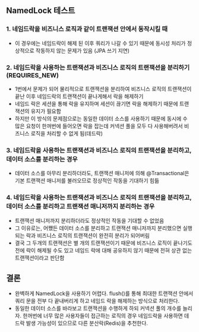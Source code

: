 ## NamedLock 테스트

### 1. 네임드락을 비즈니스 로직과 같이 트랜잭션 안에서 동작시킬 때

- 이 경우에는 네임드락이 해제 된 이후 쿼리가 나갈 수 있기 때문에 동시성 처리가 정상적으로 작동하지 않는 문제가 있음 (JPA 쓰기 지연)

### 2. 네임드락을 사용하는 트랜잭션과 비즈니스 로직의 트랜잭션을 분리하기(REQUIRES_NEW)

- 1번에서 문제가 되어 물리적으로 트랜잭션을 분리하여 비즈니스 로직의 트랜잭션이 끝난 이후 네임드락의 트랜잭션이 끝나게해서 락을 해제하기
- 네임드 락은 세션을 통해 락을 유지하며 세션이 끊기면 락을 해제하기 때문에 트랜잭션의 유지가 필요함
- 하지만 이 방식의 문제점으로는 동일한 데이터 소스를 사용하기 때문에 동시에 수 많은 요청이 한꺼번에 들어오면 락을 잡는데 커넥션 풀을 모두 다 사용해버려서 비즈니스 로직을 처리할 수 없게 됨(데드락)

### 3. 네임드락을 사용하는 트랜잭션과 비즈니스 로직의 트랜잭션을 분리하고, 데이터 소스를 분리하는 경우

- 데이터 소스를 아무리 분리하더라도, 트랜잭션 매니저에 의해 @Transactional은 기본 트랜잭션 매니저를 불러오므로 정상적인 작동을 기대하기 힘듦

### 4. 네임드락을 사용하는 트랜잭션과 비즈니스 로직의 트랜잭션을 분리하고, 데이터 소스를 분리하고 트랜잭션 매니저까지 분리하는 경우

- 트랜잭션 매니저까지 분리하더라도 정상적인 작동을 기대할 수 없었음
- 그 이유로는, 어쨌든 데이터 소스를 분리하고 트랜잭션 매니저까지 분리했으면 실행되는 락과 비즈니스 로직의 트랜잭션이 완전히 분리가 되어버림
- 결국 그 두개의 트랜잭션은 별 개의 트랜잭션이기 때문에 비즈니스 로직이 끝나기도전에 락이 해제될 수도 있고 네임드 락에 대해 공유하지 않기 때문에 전혀 상관 없는 트랜잭션이라고 판단함

## 결론
- 완벽하게 NamedLock을 사용하기 어렵다. flush()를 통해 최대한 트랜잭션 안에서 쿼리 문을 전부 다 끝내버리게 하고 네임드 락을 해제하는 방식으로 처리한다.
- 동일한 데이터 소스를 바라보고 트랜잭션을 수행하게 하되 커넥션 풀의 개수를 늘리자. 한꺼번에 너무 많은 사용자들이 접근하는 로직의 경우 네임드락을 사용하면 데드락 발생 가능성이 있으므로 다른 분산락(Redis)을 추천한다.
